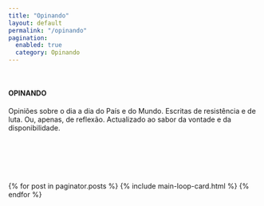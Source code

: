```yaml
---
title: "Opinando"
layout: default
permalink: "/opinando"
pagination: 
  enabled: true
  category: Opinando
---
```


<div class="container">
    <div class="row justify-content-center">
        <!--  -->
        <div class="col-md-10" style="margin-top:50px">
        <h4 class="text-uppercase text-danger font-weight-bold">OPINANDO</h4>
        </div>
        <div class="col-md-10">
        <p style="margin-bottom: 100px;">
        Opini&otilde;es sobre o dia a dia do Pa&iacute;s e do Mundo. 
        Escritas de resist&ecirc;ncia e de luta. 
        Ou, apenas, de reflex&atilde;o. Actualizado ao sabor da vontade e da disponibilidade.
        </p>
        <!--  -->
        <!--  -->
        {% for post in paginator.posts %}
            {% include main-loop-card.html %}
        {% endfor %}
        </div>
    </div>
</div>